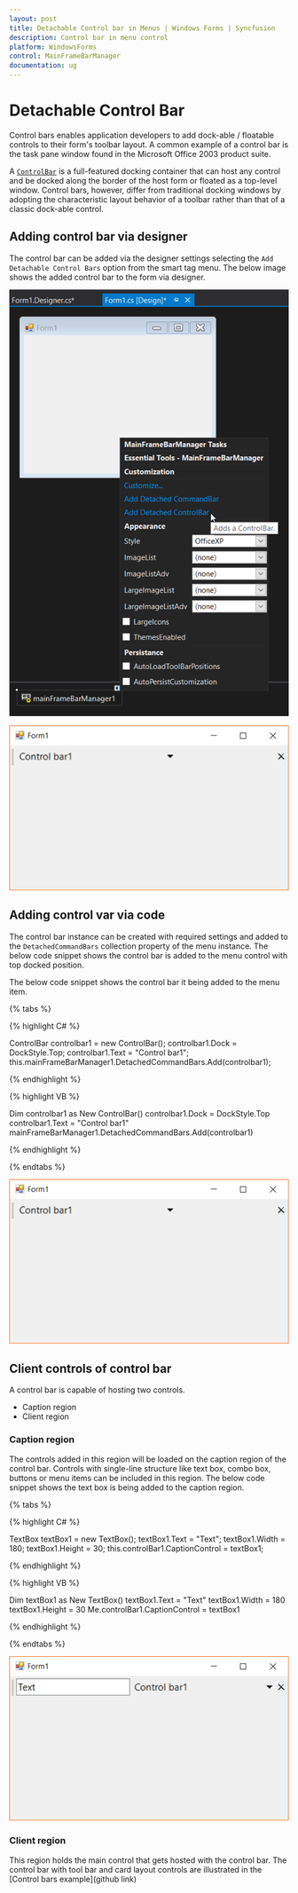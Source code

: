 ```yaml
---
layout: post
title: Detachable Control bar in Menus | Windows Forms | Syncfusion
description: Control bar in menu control
platform: WindowsForms
control: MainFrameBarManager 
documentation: ug
---
```


# Detachable Control Bar

Control bars enables application developers to add dock-able / floatable controls to their form's toolbar layout. A common example of a control bar is the task pane window found in the Microsoft Office 2003 product suite.

A [`ControlBar`](https://help.syncfusion.com/cr/cref_files/windowsforms/Syncfusion.Tools.Windows~Syncfusion.Windows.Forms.Tools.ControlBar.html) is a full-featured docking container that can host any control and be docked along the border of the host form or floated as a top-level window. Control bars, however, differ from traditional docking windows by adopting the characteristic layout behavior of a toolbar rather than that of a classic dock-able control.

## Adding control bar via designer

The control bar can be added via the designer settings selecting the `Add Detachable Control Bars` option from the smart tag menu. The below image shows the added control bar to the form via designer.

![Control bar added via designer](Detachable-Controlbar-images/adding_ControlBar_Designer.png)

![Control bar added via designer](Detachable-Controlbar-images/form_with_ControlBar.png)

## Adding control var via code

The control bar instance can be created with required settings and added to the `DetachedCommandBars` collection property of the menu instance. The below code snippet shows the control bar is added to the menu control with top docked position.

The below code snippet shows the control bar it being added to the menu item.

{% tabs %}

{% highlight C# %}

ControlBar controlbar1 = new ControlBar();
controlbar1.Dock = DockStyle.Top;
controlbar1.Text = "Control bar1";
this.mainFrameBarManager1.DetachedCommandBars.Add(controlbar1);

{% endhighlight %}

{% highlight VB %}

Dim controlbar1 as New ControlBar()
controlbar1.Dock = DockStyle.Top
controlbar1.Text = "Control bar1"
mainFrameBarManager1.DetachedCommandBars.Add(controlbar1)

{% endhighlight %}

{% endtabs %}

![Control bar added via designer](Detachable-Controlbar-images/form_with_ControlBar.png)

## Client controls of control bar

A control bar is capable of hosting two controls.

* Caption region
* Client region

### Caption region

The controls added in this region will be loaded on the caption region of the control bar. Controls with single-line structure like text box, combo box, buttons or menu items can be included in this region. The below code snippet shows the text box is being added to the caption region.

{% tabs %}

{% highlight C# %}

TextBox textBox1 = new TextBox();
textBox1.Text = "Text";
textBox1.Width = 180;
textBox1.Height = 30;
this.controlBar1.CaptionControl = textBox1;

{% endhighlight %}

{% highlight VB %}

Dim textBox1 as New TextBox()
textBox1.Text = "Text"
textBox1.Width = 180
textBox1.Height = 30
Me.controlBar1.CaptionControl = textBox1

{% endhighlight %}

{% endtabs %}

![Control bar with text box](Detachable-Controlbar-images/form_with_Controlbar_Caption_TextBox.png)

### Client region

This region holds the main control that gets hosted with the control bar. The control bar with tool bar and card layout controls are illustrated in the [Control bars example](github link)